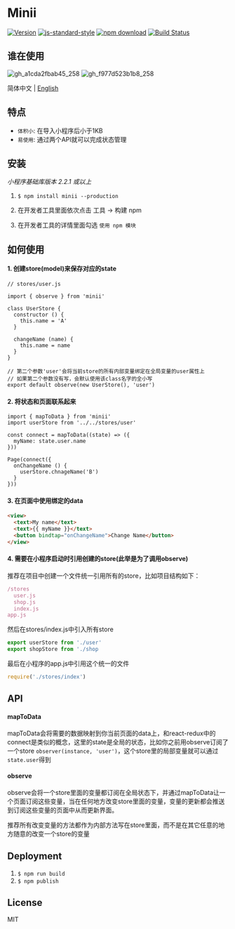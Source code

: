 # Minii

[![Version](http://img.shields.io/npm/v/minii.svg)](https://www.npmjs.org/package/minii)
[![js-standard-style](https://img.shields.io/badge/code%20style-standard-brightgreen.svg?style=flat)](https://github.com/feross/standard)
[![npm download][download-image]][download-url]
[![Build Status](https://travis-ci.org/wwayne/minii.svg?branch=master)](https://travis-ci.org/wwayne/minii)

[download-image]: https://img.shields.io/npm/dm/minii.svg?style=flat-square
[download-url]: https://npmjs.org/package/minii

## 谁在使用
![gh_a1cda2fbab45_258](https://user-images.githubusercontent.com/5305874/53417621-e9541400-3a10-11e9-9dd7-86ab851ddab5.jpg)
![gh_f977d523b1b8_258](https://user-images.githubusercontent.com/5305874/56073712-19961d00-5ddb-11e9-8b3b-70a40b9c1aa8.jpg)

简体中文 | [English](./README-EN.md)

## 特点
* `体积小`: 在导入小程序后小于1KB
* `易使用`: 通过两个API就可以完成状态管理

## 安装
*小程序基础库版本 2.2.1 或以上*

1. `$ npm install minii --production`

2. 在开发者工具里面依次点击 工具 -> 构建 npm

3. 在开发者工具的详情里面勾选 `使用 npm 模块`

## 如何使用
#### 1. 创建store(model)来保存对应的state
```JS
// stores/user.js

import { observe } from 'minii'

class UserStore {
  constructor () {
    this.name = 'A'
  }

  changeName (name) {
    this.name = name
  }
}

// 第二个参数'user'会将当前store的所有内部变量绑定在全局变量的user属性上
// 如果第二个参数没有写，会默认使用该class名字的全小写
export default observe(new UserStore(), 'user')
```

#### 2. 将状态和页面联系起来
```JS
import { mapToData } from 'minii'
import userStore from '../../stores/user'

const connect = mapToData((state) => ({
  myName: state.user.name
}))

Page(connect({
  onChangeName () {
    userStore.chnageName('B')
  }
}))
```

#### 3. 在页面中使用绑定的data
```html
<view>
  <text>My name</text>
  <text>{{ myName }}</text>
  <button bindtap="onChangeName">Change Name</button>
</view>
```

#### 4. 需要在小程序启动时引用创建的store(此举是为了调用observe)
推荐在项目中创建一个文件统一引用所有的store，比如项目结构如下：

```js
/stores
  user.js
  shop.js
  index.js
app.js
```

然后在stores/index.js中引入所有store

```js
export userStore from './user'
export shopStore from './shop
```

最后在小程序的app.js中引用这个统一的文件

```js
require('./stores/index')
```

## API
#### mapToData

mapToData会将需要的数据映射到你当前页面的data上，和react-redux中的connect是类似的概念，这里的state是全局的状态，比如你之前用observe订阅了一个store `observer(instance, 'user')`，这个store里的局部变量就可以通过`state.user`得到

#### observe

observe会将一个store里面的变量都订阅在全局状态下，并通过mapToData让一个页面订阅这些变量，当在任何地方改变store里面的变量，变量的更新都会推送到订阅这些变量的页面中从而更新界面。

推荐所有改变变量的方法都作为内部方法写在store里面，而不是在其它任意的地方随意的改变一个store的变量


## Deployment
1. `$ npm run build`
2. `$ npm publish`

## License

MIT


